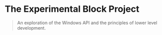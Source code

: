 # The Experimental Block Project

> An exploration of the Windows API and the principles of lower level development.